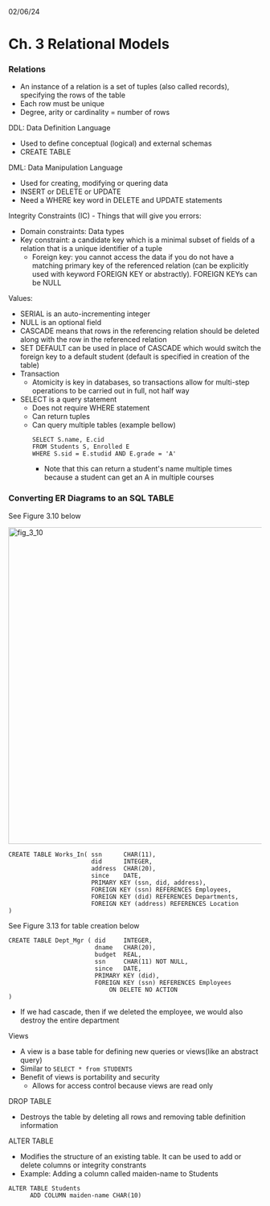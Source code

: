 02/06/24
# Ch. 3 Relational Models

### Relations
- An instance of a relation is a set of tuples (also called records), specifying the rows of the table
- Each row must be unique
- Degree, arity or cardinality = number of rows

DDL: Data Definition Language
- Used to define conceptual (logical) and external schemas
- CREATE TABLE

DML: Data Manipulation Language
- Used for creating, modifying or quering data
- INSERT or DELETE or UPDATE
- Need a WHERE key word in DELETE and UPDATE statements

Integrity Constraints (IC) - Things that will give you errors:
- Domain constraints: Data types
- Key constraint: a candidate key which is a minimal subset of fields of a relation that is a unique identifier of a tuple
  - Foreign key: you cannot access the data if you do not have a matching primary key of the referenced relation (can be explicitly used with keyword FOREIGN KEY or abstractly). FOREIGN KEYs can be NULL

Values:
- SERIAL is an auto-incrementing integer
- NULL is an optional field
- CASCADE means that rows in the referencing relation should be deleted along with the row in the referenced relation
- SET DEFAULT can be used in place of CASCADE which would switch the foreign key to a default student (default is specified in creation of the table)
- Transaction 
  - Atomicity is key in databases, so transactions allow for multi-step operations to be carried out in full, not half way
- SELECT is a query statement 
  - Does not require WHERE statement
  - Can return tuples
  - Can query multiple tables (example bellow)
    ```
    SELECT S.name, E.cid
    FROM Students S, Enrolled E
    WHERE S.sid = E.studid AND E.grade = 'A'
    ```
    - Note that this can return a student's name multiple times because a student can get an A in multiple courses

### Converting ER Diagrams to an SQL TABLE
See Figure 3.10 below

<img width="630" alt="fig_3_10" src="https://github.com/alizameller/Databases/assets/49292194/6176b3cc-62ee-4343-b212-1962ae3bd578">

```
CREATE TABLE Works_In( ssn      CHAR(11),
                       did      INTEGER, 
                       address  CHAR(20),
                       since    DATE,
                       PRIMARY KEY (ssn, did, address),
                       FOREIGN KEY (ssn) REFERENCES Employees,
                       FOREIGN KEY (did) REFERENCES Departments,
                       FOREIGN KEY (address) REFERENCES Location
)
```

See Figure 3.13 for table creation below 
```
CREATE TABLE Dept_Mgr ( did     INTEGER,
                        dname   CHAR(20),
                        budget  REAL,
                        ssn     CHAR(11) NOT NULL,
                        since   DATE,
                        PRIMARY KEY (did),
                        FOREIGN KEY (ssn) REFERENCES Employees
                            ON DELETE NO ACTION
)
```
- If we had cascade, then if we deleted the employee, we would also destroy the entire department

Views
- A view is a base table for defining new queries or views(like an abstract query)
- Similar to `SELECT * from STUDENTS`
- Benefit of views is portability and security
  - Allows for access control because views are read only

DROP TABLE
- Destroys the table by deleting all rows and removing table definition information
  
ALTER TABLE
  - Modifies the structure of an existing table. It can be used to add or delete columns or integrity constrants
  - Example: Adding a column called maiden-name to Students
  ```
  ALTER TABLE Students
        ADD COLUMN maiden-name CHAR(10)
  ```